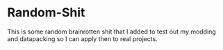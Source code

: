 # Random-Shit
This is some random brainrotten shit that I added to test out my modding and datapacking so I can apply then to real projects.
